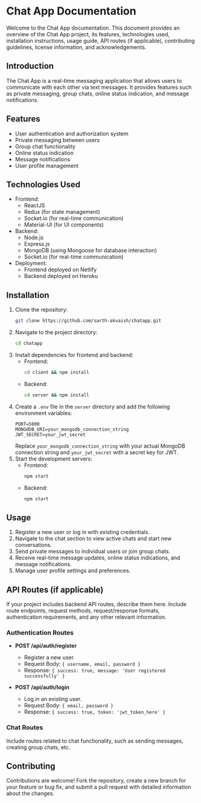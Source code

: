 
# Chat App Documentation

Welcome to the Chat App documentation. This document provides an overview of the Chat App project, its features, technologies used, installation instructions, usage guide, API routes (if applicable), contributing guidelines, license information, and acknowledgements.

## Introduction

The Chat App is a real-time messaging application that allows users to communicate with each other via text messages. It provides features such as private messaging, group chats, online status indication, and message notifications.

## Features

- User authentication and authorization system
- Private messaging between users
- Group chat functionality
- Online status indication
- Message notifications
- User profile management

## Technologies Used

- Frontend:
  - ReactJS
  - Redux (for state management)
  - Socket.io (for real-time communication)
  - Material-UI (for UI components)
- Backend:
  - Node.js
  - Express.js
  - MongoDB (using Mongoose for database interaction)
  - Socket.io (for real-time communication)
- Deployment:
  - Frontend deployed on Netlify
  - Backend deployed on Heroku

## Installation

1. Clone the repository:
   ```bash
   git clone https://github.com/sarth-akvaish/chatapp.git
   ```
2. Navigate to the project directory:
   ```bash
   cd chatapp
   ```
3. Install dependencies for frontend and backend:
   - Frontend:
     ```bash
     cd client && npm install
     ```
   - Backend:
     ```bash
     cd server && npm install
     ```
4. Create a `.env` file in the `server` directory and add the following environment variables:
   ```
   PORT=5000
   MONGODB_URI=your_mongodb_connection_string
   JWT_SECRET=your_jwt_secret
   ```
   Replace `your_mongodb_connection_string` with your actual MongoDB connection string and `your_jwt_secret` with a secret key for JWT.
5. Start the development servers:
   - Frontend:
     ```bash
     npm start
     ```
   - Backend:
     ```bash
     npm start
     ```

## Usage

1. Register a new user or log in with existing credentials.
2. Navigate to the chat section to view active chats and start new conversations.
3. Send private messages to individual users or join group chats.
4. Receive real-time message updates, online status indications, and message notifications.
5. Manage user profile settings and preferences.

## API Routes (if applicable)

If your project includes backend API routes, describe them here. Include route endpoints, request methods, request/response formats, authentication requirements, and any other relevant information.

### Authentication Routes

- **POST /api/auth/register**
  - Register a new user.
  - Request Body: `{ username, email, password }`
  - Response: `{ success: true, message: 'User registered successfully' }`

- **POST /api/auth/login**
  - Log in an existing user.
  - Request Body: `{ email, password }`
  - Response: `{ success: true, token: 'jwt_token_here' }`

### Chat Routes

Include routes related to chat functionality, such as sending messages, creating group chats, etc.

## Contributing

Contributions are welcome! Fork the repository, create a new branch for your feature or bug fix, and submit a pull request with detailed information about the changes.

